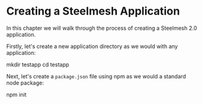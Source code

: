 # Creating a Steelmesh Application

In this chapter we will walk through the process of creating a Steelmesh 2.0 application.

Firstly, let's create a new application directory as we would with any application:

  mkdir testapp
  cd testapp

Next, let's create a `package.json` file using npm as we would a standard node package:

  npm init



